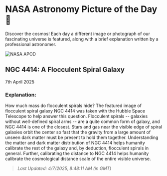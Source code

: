 
  # NASA Astronomy Picture of the Day 🌌

  Discover the cosmos! Each day a different image or photograph of our fascinating universe is featured, along with a brief explanation written by a professional astronomer.

![NASA APOD](https://apod.nasa.gov/apod/image/2504/Ngc4414B_Hubble_1280.jpg)

## NGC 4414: A Flocculent Spiral Galaxy

7th April 2025

### Explanation: 

How much mass do flocculent spirals hide?  The featured image of flocculent spiral galaxy NGC 4414 was taken with the Hubble Space Telescope to help answer this question. Flocculent spirals -- galaxies without well-defined spiral arms -- are a quite common form of galaxy, and NGC 4414 is one of the closest.  Stars and gas near the visible edge of spiral galaxies orbit the center so fast that the gravity from a large amount of unseen dark matter must be present to hold them together.  Understanding the matter and dark matter distribution of NGC 4414 helps humanity calibrate the rest of the galaxy and, by deduction, flocculent spirals in general.  Further, calibrating the distance to NGC 4414 helps  humanity calibrate the cosmological distance scale of the entire  visible universe.

> _Last Updated: 4/7/2025, 8:48:11 AM (in GMT)_
